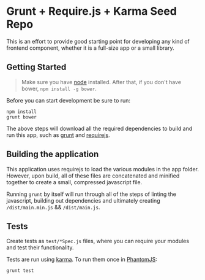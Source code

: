 # Grunt + Require.js + Karma Seed Repo

This is an effort to provide good starting point for developing any kind of
frontend component, whether it is a full-size app or a small library.

## Getting Started

> Make sure you  have [node](http://nodejs.com) installed.
After that, if you don't have bower, `npm install -g bower`.

Before you can start development be sure to run:

    npm install
    grunt bower

The above steps will download all the required dependencies to
build and run this app, such as [grunt](http://gruntjs.com) and
[requirejs](http://requirejs.org).

## Building the application

This application uses requirejs to load the various modules in
the app folder. However, upon build, all of these files are
concatenated and minified together to create a small, compressed
javascript file.

Running `grunt` by itself will run through all of the steps of
linting the javascript, building out dependencies and ultimately
creating `/dist/main.min.js` && `/dist/main.js`.

## Tests

Create tests as `test/*Spec.js` files, where you can
require your modules and test their functionality.

Tests are run using [karma](http://karma-runner.github.io/).
To run them once in [PhantomJS](http://phantomjs.org/):

    grunt test

